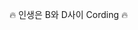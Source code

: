 🔥 인생은 B와 D사이 Cording 🔥                                    

<!---
onmmi/onmmi is a ✨ special ✨ repository because its `README.md` (this file) appears on your GitHub profile.
You can click the Preview link to take a look at your changes.
--->
